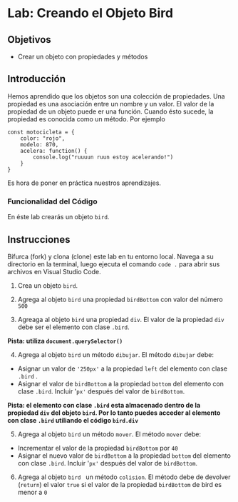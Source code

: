 # Lab: Creando el Objeto Bird

## Objetivos
- Crear un objeto con propiedades y métodos


## Introducción
Hemos aprendido que los objetos son una colección de propiedades. Una propiedad es una asociación entre un nombre y un valor. El valor de la propiedad de un objeto puede er una función. Cuando ésto sucede, la propiedad es conocida como un método. Por ejemplo

```
const motocicleta = {
    color: "rojo",
    modelo: 870,
    acelera: function() {
        console.log("ruuuun ruun estoy acelerando!")
    }
}
```

Es hora de poner en práctica nuestros aprendizajes. 

### Funcionalidad del Código

En éste lab crearás un objeto `bird`.

## Instrucciones
Bifurca (fork) y clona (clone) este lab en tu entorno local. Navega a su directorio en la terminal, luego ejecuta el comando `code .` para abrir sus archivos en Visual Studio Code. 


1. Crea un objeto `bird`.

2. Agrega al objeto `bird` una propiedad `birdBottom` con valor del número `500`

3. Agreaga al objeto `bird` una propiedad `div`. El valor de la propiedad `div` debe ser el elemento con clase `.bird`. 

**Pista: utiliza `document.querySelector()`**

4. Agrega al objeto `bird` un método `dibujar`. El método `dibujar` debe:

- Asignar un valor de `'250px'` a la propiedad `left` del elemento con clase `.bird` . 
- Asignar el valor de `birdBottom` a la propiedad `bottom` del elemento con clase `.bird`. Incluir '`px'` después del valor de `birdBottom`. 

**Pista: el elemento con clase `.bird` esta almacenado dentro de la propiedad `div` del objeto `bird`. Por lo tanto puedes acceder al elemento con clase `.bird` utiliando el código `bird.div`**

5. Agrega al objeto `bird` un método `mover`. El método `mover` debe:

- Incrementar el valor de la propiedad `birdBottom` por `40`
- Asignar el nuevo valor de `birdBottom` a la propiedad `bottom` del elemento con clase `.bird`. Incluir '`px'` después del valor de `birdBottom`. 

6. Agrega al objeto `bird ` un método  `colision`. El método debe de devolver (`return`) el valor `true` si el valor de la propiedad `birdBottom` de bird es menor a `0`



